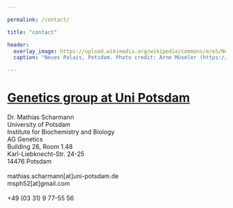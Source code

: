 ```yaml
---

permalink: /contact/

title: "contact"

header:
  overlay_image: https://upload.wikimedia.org/wikipedia/commons/e/e5/Neues_Palais_Sanssouci.jpg
  caption: "Neues Palais, Potsdam. Photo credit: Arne Müseler (https://www.arne-mueseler.com)"

---
```



# [Genetics group at Uni Potsdam](https://www.uni-potsdam.de/en/ibb-genetik/index)



Dr. Mathias Scharmann\
University of Potsdam\
Institute for Biochemistry and Biology\
AG Genetics\
Building 26, Room 1.48\
Karl-Liebknecht-Str. 24-25\
14476 Potsdam\
\
mathias.scharmann[at]uni-potsdam.de\
msph52[at]gmail.com\
\
+49 (03 31) 9 77-55 56
